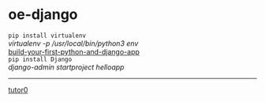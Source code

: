 # oe-django

<code>pip install virtualenv</code><br />
<i>virtualenv -p /usr/local/bin/python3 env</i><br />
<a href = https://scotch.io/tutorials/build-your-first-python-and-django-application>build-your-first-python-and-django-app</a><br />
<code>pip install Django</code><br />
<i>django-admin startproject helloapp</i><br />



<hr />
<a href=https://docs.djangoproject.com/en/1.11/intro/tutorial01/>tutor0</a><br />
